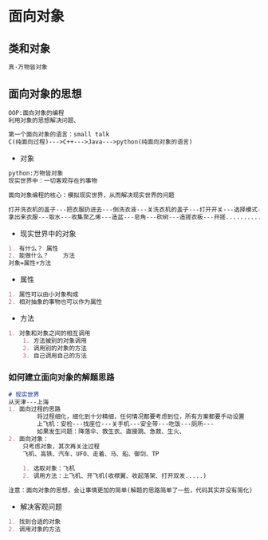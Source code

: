# 面向对象

## 类和对象

~~~markdown
真·万物皆对象
~~~

## 面向对象的思想

~~~markdown
OOP:面向对象的编程
利用对象的思想解决问题、

第一个面向对象的语言：small talk
C(纯面向过程)--->C++--->Java--->python(纯面向对象的语言)
~~~

- 对象

~~~markdown
python:万物皆对象
现实世界中：一切客观存在的事物

面向对象编程的核心：模拟现实世界，从而解决现实世界的问题

打开洗衣机的盖子---把衣服扔进去---倒洗衣液---关洗衣机的盖子---打开开关---选择模式---选择水位---开始
拿出来衣服---取水---收集聚乙烯---造盆---皂角---砍树---造搓衣板---开搓..........
~~~

- 现实世界中的对象

~~~markdown
1. 有什么？	属性
2. 能做什么？	方法
对象=属性+方法
~~~

- 属性

~~~markdown
1. 属性可以由小对象构成
2. 相对抽象的事物也可以作为属性
~~~

- 方法

~~~markdown
1. 对象和对象之间的相互调用
	1. 方法被别的对象调用
	2. 调用别的对象的方法
	3. 自己调用自己的方法
~~~

### 如何建立面向对象的解题思路

~~~markdown
# 现实世界
从天津---上海
1. 面向过程的思路
		将过程细化，细化到十分精细，任何情况都要考虑到位，所有方案都要手动设置
		上飞机：安检---找座位---关手机---安全带---吃饭---厕所---
		如果发生问题：降落伞、救生衣、直接跳、急救、生火、
2. 面向对象：
	只考虑对象，其次再关注过程
	飞机、高铁、汽车、UFO、走着、马、船、御剑、TP
	
	1. 选取对象：飞机
	2. 调用方法：上飞机、开飞机(收襟翼、收起落架、打开双发.....)

注意：面向对象的思想，会让事情更加的简单(解题的思路简单了一些，代码其实并没有简化)
~~~

- 解决客观问题

~~~markdown
1. 找到合适的对象
2. 调用对象的方法
~~~





























